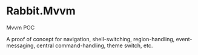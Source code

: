 Rabbit.Mvvm
===========

Mvvm POC

A proof of concept for navigation, shell-switching, region-handling, event-messaging, central command-handling, theme switch, etc.
